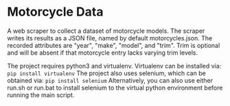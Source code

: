 # Motorcycle Data
A web scraper to collect a dataset of motorcycle models. The scraper writes its results as a JSON file, named by default motorcycles.json. The recorded attributes are "year", "make", "model", and "trim". Trim is optional and will be absent if that motorcycle entry lacks varying trim levels.

The project requires python3 and virtualenv. Virtualenv can be installed via:
`pip install virtualenv`
The project also uses selenium, which can be obtained via:
`pip install selenium`
Alternatively, you can also use either run.sh or run.bat to install selenium to the virtual python environment before running the main script.